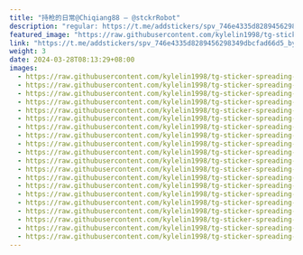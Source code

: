 ```yaml
---
title: "持枪的日常@Chiqiang88 — @stckrRobot"
description: "regular: https://t.me/addstickers/spv_746e4335d8289456298349dbcfad66d5_by_stckrRobot"
featured_image: "https://raw.githubusercontent.com/kylelin1998/tg-sticker-spreading-worldwide-images/main/img/3aaaf55b-ca9c-4bd7-9a8f-3c9688600353.jpg"
link: "https://t.me/addstickers/spv_746e4335d8289456298349dbcfad66d5_by_stckrRobot"
weight: 3
date: 2024-03-28T08:13:29+08:00
images:
  - https://raw.githubusercontent.com/kylelin1998/tg-sticker-spreading-worldwide-images/main/img/3aaaf55b-ca9c-4bd7-9a8f-3c9688600353.jpg
  - https://raw.githubusercontent.com/kylelin1998/tg-sticker-spreading-worldwide-images/main/img/3453160d-30df-48dc-891f-1d647a9b11fe.jpg
  - https://raw.githubusercontent.com/kylelin1998/tg-sticker-spreading-worldwide-images/main/img/e28cf2a9-0c4a-484c-b2f8-4bd4c9572f88.jpg
  - https://raw.githubusercontent.com/kylelin1998/tg-sticker-spreading-worldwide-images/main/img/cc452f8d-ded9-4ea9-8326-0c073551ea03.jpg
  - https://raw.githubusercontent.com/kylelin1998/tg-sticker-spreading-worldwide-images/main/img/bf66c734-6b59-48a8-8e88-8d53c0fbf1b3.jpg
  - https://raw.githubusercontent.com/kylelin1998/tg-sticker-spreading-worldwide-images/main/img/5df2e262-e2e7-4bf2-939f-c6c84915c82d.jpg
  - https://raw.githubusercontent.com/kylelin1998/tg-sticker-spreading-worldwide-images/main/img/f8caeac6-8397-473a-a8d6-5f15f910fecd.jpg
  - https://raw.githubusercontent.com/kylelin1998/tg-sticker-spreading-worldwide-images/main/img/ce4b5dfb-9905-4ba9-8479-111e987e7f9f.jpg
  - https://raw.githubusercontent.com/kylelin1998/tg-sticker-spreading-worldwide-images/main/img/26c0212c-00e9-45ef-8e67-4d28d7c84580.jpg
  - https://raw.githubusercontent.com/kylelin1998/tg-sticker-spreading-worldwide-images/main/img/6eef1726-6932-48a2-bbfa-8030846d216c.jpg
  - https://raw.githubusercontent.com/kylelin1998/tg-sticker-spreading-worldwide-images/main/img/cd80a21b-84bc-4182-aaa0-8ebe6cce4d6b.jpg
  - https://raw.githubusercontent.com/kylelin1998/tg-sticker-spreading-worldwide-images/main/img/c4d2f850-8215-4981-bfdd-a3bef5b1f53a.jpg
  - https://raw.githubusercontent.com/kylelin1998/tg-sticker-spreading-worldwide-images/main/img/326410c1-e6e9-4b30-b30a-fa9e3fa3dd22.jpg
  - https://raw.githubusercontent.com/kylelin1998/tg-sticker-spreading-worldwide-images/main/img/9629d99a-8715-49e9-a40b-0c8450d75215.jpg
  - https://raw.githubusercontent.com/kylelin1998/tg-sticker-spreading-worldwide-images/main/img/e4e200bf-d319-48db-a365-12e66f6c445a.jpg
  - https://raw.githubusercontent.com/kylelin1998/tg-sticker-spreading-worldwide-images/main/img/ec4db947-8d1c-4416-b867-993e6041860f.jpg
  - https://raw.githubusercontent.com/kylelin1998/tg-sticker-spreading-worldwide-images/main/img/96398ea6-8b69-422b-b5f3-c68cd70e8b57.jpg
  - https://raw.githubusercontent.com/kylelin1998/tg-sticker-spreading-worldwide-images/main/img/0c976a2d-4c32-4ee1-9467-524fd1acac15.jpg
  - https://raw.githubusercontent.com/kylelin1998/tg-sticker-spreading-worldwide-images/main/img/06d850b0-59a6-46a2-bc4f-f0e2445c62f6.jpg
  - https://raw.githubusercontent.com/kylelin1998/tg-sticker-spreading-worldwide-images/main/img/860fa445-f38e-4e54-a4fa-008540e88d1a.jpg
---
```

